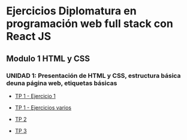 # Ejercicios Diplomatura en programación web full stack con React JS

## Modulo 1 HTML y CSS

### UNIDAD 1: Presentación de HTML y CSS, estructura básica deuna página web, etiquetas básicas

- [TP 1 - Ejercicio 1](https://malenalibman.github.io/diplo_utn/tp1/ejercicio1.html)

- [TP 1 - Ejercicios varios](https://malenalibman.github.io/diplo_utn/tp1/ejercicio2.html)

- [TP 2](https://github.com/malenalibman/diplo_utn/tp2/index.html)

- [TP 3](https://github.com/malenalibman/diplo_utn/tp3/index.html)
